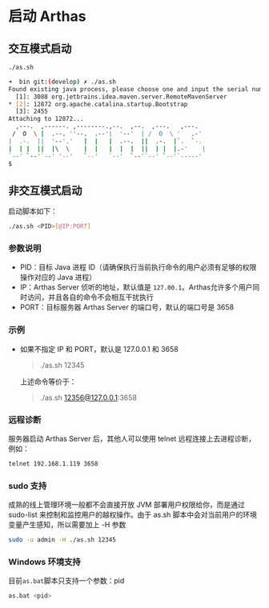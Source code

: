 启动 Arthas
=====

## 交互模式启动

```bash
./as.sh
```

```bash
➜  bin git:(develop) ✗ ./as.sh
Found existing java process, please choose one and input the serial number of the process, eg: 1 . Then hit ENTER.
  [1]: 3088 org.jetbrains.idea.maven.server.RemoteMavenServer
* [2]: 12872 org.apache.catalina.startup.Bootstrap
  [3]: 2455
Attaching to 12872...
  ,---.  ,------. ,--------.,--.  ,--.  ,---.   ,---.
 /  O  \ |  .--. ''--.  .--'|  '--'  | /  O  \ '   .-'
|  .-.  ||  '--'.'   |  |   |  .--.  ||  .-.  |`.  `-.
|  | |  ||  |\  \    |  |   |  |  |  ||  | |  |.-'    |
`--' `--'`--' '--'   `--'   `--'  `--'`--' `--'`-----'
$
```

## 非交互模式启动

启动脚本如下：

```bash
./as.sh <PID>[@IP:PORT]
```



### 参数说明

* PID：目标 Java 进程 ID（请确保执行当前执行命令的用户必须有足够的权限操作对应的 Java 进程）
* IP：Arthas Server 侦听的地址，默认值是 `127.00.1`。Arthas允许多个用户同时访问，并且各自的命令不会相互干扰执行
* PORT：目标服务器 Arthas Server 的端口号，默认的端口号是 3658

### 示例

* 如果不指定 IP 和 PORT，默认是 127.0.0.1 和 3658

	> ./as.sh 12345

	上述命令等价于：
	
	> ./as.sh 12356@127.0.0.1:3658

### 远程诊断

服务器启动 Arthas Server 后，其他人可以使用 telnet 远程连接上去进程诊断，例如：

```bash
telnet 192.168.1.119 3658
```
	
### sudo 支持

成熟的线上管理环境一般都不会直接开放 JVM 部署用户权限给你，而是通过 sudo-list 来控制和监控用户的越权操作。由于 as.sh 脚本中会对当前用户的环境变量产生感知，所以需要加上 -H 参数

```bash
sudo -u admin -H ./as.sh 12345
```


### Windows 环境支持

目前`as.bat`脚本只支持一个参数：pid

```bash
as.bat <pid>
```
